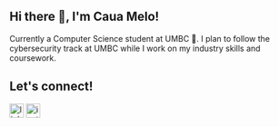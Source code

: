 ## Hi there 👋, I'm Caua Melo!
Currently a Computer Science student at UMBC :guide_dog:. I plan to follow the cybersecurity track at UMBC while I work on my industry skills and coursework.<br>

## Let's connect!
[<img src="https://img.shields.io/badge/LinkedIn-0077B5?style=for-the-badge&logo=linkedin&logoColor=white" alt="linkedin" height="25"/>](https://github.com/cmelo12) 
[<img src="https://img.shields.io/badge/Instagram-E4405F?style=for-the-badge&logo=instagram&logoColor=white" alt="instagram" height="25"/>](https://www.instagram.com/fusaro_caua/)
